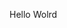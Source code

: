 Hello Wolrd


















































































































































































































































































































































































































































































































































































































































































































































































































































































































































































































































































































































































































































































































































































































































































































































































































































































































































































































































































































































































































































































































































































































































































































































































































































































































































































































































































































































































































































































































































































































































































































































































































































































































































































































































































































































































































































































































































































































































































































































































































































































































































































































































































































































































































